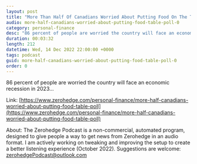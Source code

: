 ```yaml
---
layout: post
title: "More Than Half Of Canadians Worried About Putting Food On The Table: Poll"
audio: more-half-canadians-worried-about-putting-food-table-poll-0
category: personal-finance
desc: "86 percent of people are worried the country will face an economic recession in 2023..."
duration: 00:03:32
length: 212
datetime: Wed, 14 Dec 2022 22:00:00 +0000
tags: podcast
guid: more-half-canadians-worried-about-putting-food-table-poll-0
order: 0
---
```

86 percent of people are worried the country will face an economic recession in 2023...

Link: [https://www.zerohedge.com/personal-finance/more-half-canadians-worried-about-putting-food-table-poll](https://www.zerohedge.com/personal-finance/more-half-canadians-worried-about-putting-food-table-poll)

About: The Zerohedge Podcast is a non-commercial, automated program, designed to give people a way to get news from Zerohedge in an audio format.  I am actively working on tweaking and improving the setup to create a better listening experience (October 2022).  Suggestions are welcome: [zerohedgePodcast@outlook.com](mailto:zerohedgePodcast@outlook.com)